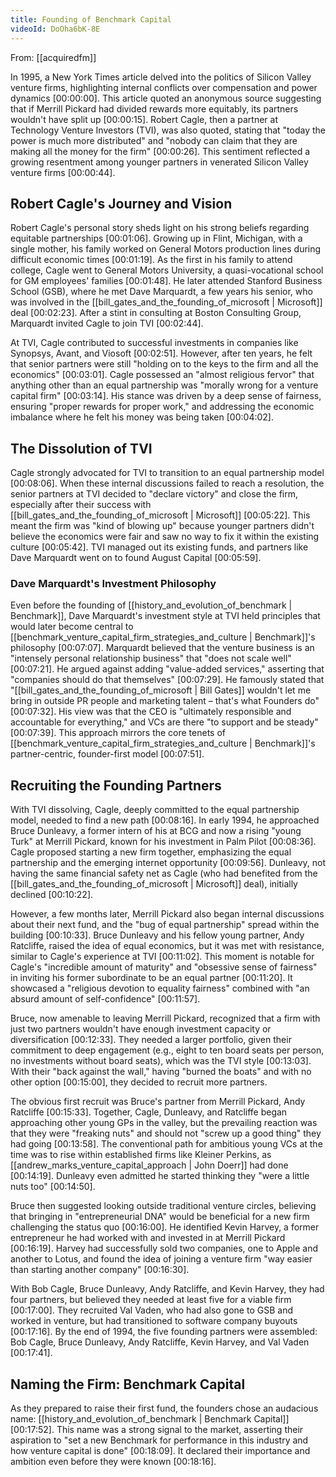 ```yaml
---
title: Founding of Benchmark Capital
videoId: DoOha6bK-8E
---
```


From: [[acquiredfm]] <br/> 

In 1995, a New York Times article delved into the politics of Silicon Valley venture firms, highlighting internal conflicts over compensation and power dynamics <a class="yt-timestamp" data-t="00:00:00">[00:00:00]</a>. This article quoted an anonymous source suggesting that if Merrill Pickard had divided rewards more equitably, its partners wouldn't have split up <a class="yt-timestamp" data-t="00:00:15">[00:00:15]</a>. Robert Cagle, then a partner at Technology Venture Investors (TVI), was also quoted, stating that "today the power is much more distributed" and "nobody can claim that they are making all the money for the firm" <a class="yt-timestamp" data-t="00:00:26">[00:00:26]</a>. This sentiment reflected a growing resentment among younger partners in venerated Silicon Valley venture firms <a class="yt-timestamp" data-t="00:00:44">[00:00:44]</a>.

## Robert Cagle's Journey and Vision

Robert Cagle's personal story sheds light on his strong beliefs regarding equitable partnerships <a class="yt-timestamp" data-t="00:01:06">[00:01:06]</a>. Growing up in Flint, Michigan, with a single mother, his family worked on General Motors production lines during difficult economic times <a class="yt-timestamp" data-t="00:01:19">[00:01:19]</a>. As the first in his family to attend college, Cagle went to General Motors University, a quasi-vocational school for GM employees' families <a class="yt-timestamp" data-t="00:01:48">[00:01:48]</a>. He later attended Stanford Business School (GSB), where he met Dave Marquardt, a few years his senior, who was involved in the [[bill_gates_and_the_founding_of_microsoft | Microsoft]] deal <a class="yt-timestamp" data-t="00:02:23">[00:02:23]</a>. After a stint in consulting at Boston Consulting Group, Marquardt invited Cagle to join TVI <a class="yt-timestamp" data-t="00:02:44">[00:02:44]</a>.

At TVI, Cagle contributed to successful investments in companies like Synopsys, Avant, and Viosoft <a class="yt-timestamp" data-t="00:02:51">[00:02:51]</a>. However, after ten years, he felt that senior partners were still "holding on to the keys to the firm and all the economics" <a class="yt-timestamp" data-t="00:03:01">[00:03:01]</a>. Cagle possessed an "almost religious fervor" that anything other than an equal partnership was "morally wrong for a venture capital firm" <a class="yt-timestamp" data-t="00:03:14">[00:03:14]</a>. His stance was driven by a deep sense of fairness, ensuring "proper rewards for proper work," and addressing the economic imbalance where he felt his money was being taken <a class="yt-timestamp" data-t="00:04:02">[00:04:02]</a>.

## The Dissolution of TVI

Cagle strongly advocated for TVI to transition to an equal partnership model <a class="yt-timestamp" data-t="00:08:06">[00:08:06]</a>. When these internal discussions failed to reach a resolution, the senior partners at TVI decided to "declare victory" and close the firm, especially after their success with [[bill_gates_and_the_founding_of_microsoft | Microsoft]] <a class="yt-timestamp" data-t="00:05:22">[00:05:22]</a>. This meant the firm was "kind of blowing up" because younger partners didn't believe the economics were fair and saw no way to fix it within the existing culture <a class="yt-timestamp" data-t="00:05:42">[00:05:42]</a>. TVI managed out its existing funds, and partners like Dave Marquardt went on to found August Capital <a class="yt-timestamp" data-t="00:05:59">[00:05:59]</a>.

### Dave Marquardt's Investment Philosophy

Even before the founding of [[history_and_evolution_of_benchmark | Benchmark]], Dave Marquardt's investment style at TVI held principles that would later become central to [[benchmark_venture_capital_firm_strategies_and_culture | Benchmark]]'s philosophy <a class="yt-timestamp" data-t="00:07:07">[00:07:07]</a>. Marquardt believed that the venture business is an "intensely personal relationship business" that "does not scale well" <a class="yt-timestamp" data-t="00:07:21">[00:07:21]</a>. He argued against adding "value-added services," asserting that "companies should do that themselves" <a class="yt-timestamp" data-t="00:07:29">[00:07:29]</a>. He famously stated that "[[bill_gates_and_the_founding_of_microsoft | Bill Gates]] wouldn't let me bring in outside PR people and marketing talent – that's what Founders do" <a class="yt-timestamp" data-t="00:07:32">[00:07:32]</a>. His view was that the CEO is "ultimately responsible and accountable for everything," and VCs are there "to support and be steady" <a class="yt-timestamp" data-t="00:07:39">[00:07:39]</a>. This approach mirrors the core tenets of [[benchmark_venture_capital_firm_strategies_and_culture | Benchmark]]'s partner-centric, founder-first model <a class="yt-timestamp" data-t="00:07:51">[00:07:51]</a>.

## Recruiting the Founding Partners

With TVI dissolving, Cagle, deeply committed to the equal partnership model, needed to find a new path <a class="yt-timestamp" data-t="00:08:16">[00:08:16]</a>. In early 1994, he approached Bruce Dunleavy, a former intern of his at BCG and now a rising "young Turk" at Merrill Pickard, known for his investment in Palm Pilot <a class="yt-timestamp" data-t="00:08:36">[00:08:36]</a>. Cagle proposed starting a new firm together, emphasizing the equal partnership and the emerging internet opportunity <a class="yt-timestamp" data-t="00:09:56">[00:09:56]</a>. Dunleavy, not having the same financial safety net as Cagle (who had benefited from the [[bill_gates_and_the_founding_of_microsoft | Microsoft]] deal), initially declined <a class="yt-timestamp" data-t="00:10:22">[00:10:22]</a>.

However, a few months later, Merrill Pickard also began internal discussions about their next fund, and the "bug of equal partnership" spread within the building <a class="yt-timestamp" data-t="00:10:33">[00:10:33]</a>. Bruce Dunleavy and his fellow young partner, Andy Ratcliffe, raised the idea of equal economics, but it was met with resistance, similar to Cagle's experience at TVI <a class="yt-timestamp" data-t="00:11:02">[00:11:02]</a>. This moment is notable for Cagle's "incredible amount of maturity" and "obsessive sense of fairness" in inviting his former subordinate to be an equal partner <a class="yt-timestamp" data-t="00:11:20">[00:11:20]</a>. It showcased a "religious devotion to equality fairness" combined with "an absurd amount of self-confidence" <a class="yt-timestamp" data-t="00:11:57">[00:11:57]</a>.

Bruce, now amenable to leaving Merrill Pickard, recognized that a firm with just two partners wouldn't have enough investment capacity or diversification <a class="yt-timestamp" data-t="00:12:33">[00:12:33]</a>. They needed a larger portfolio, given their commitment to deep engagement (e.g., eight to ten board seats per person, no investments without board seats), which was the TVI style <a class="yt-timestamp" data-t="00:13:03">[00:13:03]</a>. With their "back against the wall," having "burned the boats" and with no other option <a class="yt-timestamp" data-t="00:15:00">[00:15:00]</a>, they decided to recruit more partners.

The obvious first recruit was Bruce's partner from Merrill Pickard, Andy Ratcliffe <a class="yt-timestamp" data-t="00:15:33">[00:15:33]</a>. Together, Cagle, Dunleavy, and Ratcliffe began approaching other young GPs in the valley, but the prevailing reaction was that they were "freaking nuts" and should not "screw up a good thing" they had going <a class="yt-timestamp" data-t="00:13:58">[00:13:58]</a>. The conventional path for ambitious young VCs at the time was to rise within established firms like Kleiner Perkins, as [[andrew_marks_venture_capital_approach | John Doerr]] had done <a class="yt-timestamp" data-t="00:14:19">[00:14:19]</a>. Dunleavy even admitted he started thinking they "were a little nuts too" <a class="yt-timestamp" data-t="00:14:50">[00:14:50]</a>.

Bruce then suggested looking outside traditional venture circles, believing that bringing in "entrepreneurial DNA" would be beneficial for a new firm challenging the status quo <a class="yt-timestamp" data-t="00:16:00">[00:16:00]</a>. He identified Kevin Harvey, a former entrepreneur he had worked with and invested in at Merrill Pickard <a class="yt-timestamp" data-t="00:16:19">[00:16:19]</a>. Harvey had successfully sold two companies, one to Apple and another to Lotus, and found the idea of joining a venture firm "way easier than starting another company" <a class="yt-timestamp" data-t="00:16:30">[00:16:30]</a>.

With Bob Cagle, Bruce Dunleavy, Andy Ratcliffe, and Kevin Harvey, they had four partners, but believed they needed at least five for a viable firm <a class="yt-timestamp" data-t="00:17:00">[00:17:00]</a>. They recruited Val Vaden, who had also gone to GSB and worked in venture, but had transitioned to software company buyouts <a class="yt-timestamp" data-t="00:17:16">[00:17:16]</a>. By the end of 1994, the five founding partners were assembled: Bob Cagle, Bruce Dunleavy, Andy Ratcliffe, Kevin Harvey, and Val Vaden <a class="yt-timestamp" data-t="00:17:41">[00:17:41]</a>.

## Naming the Firm: Benchmark Capital

As they prepared to raise their first fund, the founders chose an audacious name: [[history_and_evolution_of_benchmark | Benchmark Capital]] <a class="yt-timestamp" data-t="00:17:52">[00:17:52]</a>. This name was a strong signal to the market, asserting their aspiration to "set a new Benchmark for performance in this industry and how venture capital is done" <a class="yt-timestamp" data-t="00:18:09">[00:18:09]</a>. It declared their importance and ambition even before they were known <a class="yt-timestamp" data-t="00:18:16">[00:18:16]</a>.